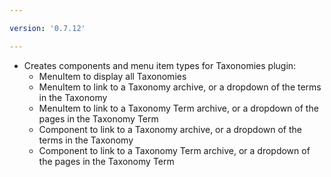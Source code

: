 ```yaml
---

version: '0.7.12'

---
```


- Creates components and menu item types for Taxonomies plugin:
    - MenuItem to display all Taxonomies
    - MenuItem to link to a Taxonomy archive, or a dropdown of the terms in the Taxonomy
    - MenuItem to link to a Taxonomy Term archive, or a dropdown of the pages in the Taxonomy Term
    - Component to link to a Taxonomy archive, or a dropdown of the terms in the Taxonomy
    - Component to link to a Taxonomy Term archive, or a dropdown of the pages in the Taxonomy Term